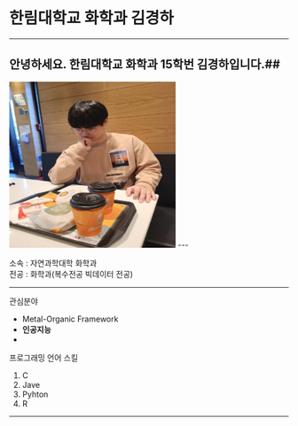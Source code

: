 # 한림대학교 화학과 김경하




---
## 안녕하세요. 한림대학교 화학과 15학번 김경하입니다.##
<img src =KakaoTalk_20220611_195952036.jpg height =300 width =300>
---

소속 : 자연과학대학 화학과    
전공 : 화학과(복수전공 빅데이터 전공)

---

관심분야   
* Metal-Organic Framework
* **인공지능**
* 

프로그래밍 언어 스킬
1. C   
2. Jave   
3. Pyhton   
4. R   

--------




